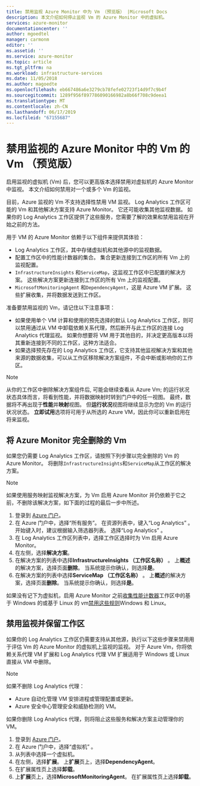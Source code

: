 ```yaml
---
title: 禁用监视 Azure Monitor 中为 Vm （预览版） |Microsoft Docs
description: 本文介绍如何停止监视 Vm 的 Azure Monitor 中的虚拟机。
services: azure-monitor
documentationcenter: ''
author: mgoedtel
manager: carmonm
editor: ''
ms.assetid: ''
ms.service: azure-monitor
ms.topic: article
ms.tgt_pltfrm: na
ms.workload: infrastructure-services
ms.date: 11/05/2018
ms.author: magoedte
ms.openlocfilehash: eb667486a6e3279cb78fefe02723f14d9f7c9b4f
ms.sourcegitcommit: 1289f956f897786090166982a8b66f708c9deea1
ms.translationtype: MT
ms.contentlocale: zh-CN
ms.lasthandoff: 06/17/2019
ms.locfileid: "67155687"
---
```

# <a name="disable-monitoring-of-your-vms-in-azure-monitor-for-vms-preview"></a>禁用监视的 Azure Monitor 中的 Vm 的 Vm （预览版）

启用监视的虚拟机 (Vm) 后，您可以更高版本选择禁用对虚拟机的 Azure Monitor 中监视。 本文介绍如何禁用对一个或多个 Vm 的监视。  

目前，Azure 监视的 Vm 不支持选择性禁用 VM 监视。 Log Analytics 工作区可能的 Vm 和其他解决方案支持 Azure Monitor。 它还可能收集其他监视数据。 如果你的 Log Analytics 工作区提供了这些服务，您需要了解的效果和禁用监视在开始之前的方法。

用于 VM 的 Azure Monitor 依赖于以下组件来提供其体验：

* Log Analytics 工作区，其中存储虚拟机和其他源中的监视数据。
* 配置工作区中的性能计数器的集合。 集合更新连接到工作区的所有 Vm 上的监视配置。
* `InfrastructureInsights` 和`ServiceMap`，这监视工作区中已配置的解决方案。 这些解决方案更新连接到工作区的所有 Vm 上的监视配置。
* `MicrosoftMonitoringAgent` 和`DependencyAgent`，这是 Azure VM 扩展。 这些扩展收集，并将数据发送到工作区。

准备要禁用监视的 Vm，请记住以下注意事项：

* 如果使用单个 VM 计算和使用的预先选择的默认 Log Analytics 工作区，则可以禁用通过从 VM 中卸载依赖关系代理，然后断开与此工作区的连接 Log Analytics 代理监视。 如果你想要将 VM 用于其他目的，并决定更高版本以将其重新连接到不同的工作区，这种方法适合。
* 如果选择预先存在的 Log Analytics 工作区，它支持其他监视解决方案和其他来源的数据收集，可以从工作区移除解决方案组件，不会中断或影响你的工作区。  

>[!NOTE]
> 从你的工作区中删除解决方案组件后, 可能会继续查看从 Azure Vm; 的运行状况状态具体而言，将看到性能，并将数据映射时转到门户中的任一视图。 最终，数据将不再出现于**性能**并**映射**视图。 但**运行状况**视图将继续显示为您的 Vm 的运行状况状态。 **立即试用**选项将可用于从所选的 Azure VM，因此你可以重新启用在将来监视。  

## <a name="remove-azure-monitor-for-vms-completely"></a>将 Azure Monitor 完全删除的 Vm

如果您仍需要 Log Analytics 工作区，请按照下列步骤以完全删除的 Vm 的 Azure Monitor。 将删除`InfrastructureInsights`和`ServiceMap`从工作区的解决方案。  

>[!NOTE]
>如果使用服务映射监视解决方案，为 Vm 启用 Azure Monitor 并仍依赖于它之前，不删除该解决方案，如下面的过程的最后一步中所述。  
>

1. 登录到 [Azure 门户](https://portal.azure.com)。
2. 在 Azure 门户中，选择“所有服务”。  在资源列表中，键入“Log Analytics”  。 开始键入时，建议根据输入筛选器列表。 选择“Log Analytics”  。
3. 在 Log Analytics 工作区列表中，选择工作区选择时为 Vm 启用 Azure Monitor。
4. 在左侧，选择**解决方案**。  
5. 在解决方案的列表中选择**InfrastructureInsights （工作区名称）** 。 上**概述**的解决方案，选择页面**删除**。 当系统提示你确认，则选择**是**。  
6. 在解决方案的列表中选择**ServiceMap （工作区名称）** 。 上**概述**的解决方案，选择页面**删除**。 当系统提示你确认，则选择**是**。  

如果没有记下为虚拟机，启用 Azure Monitor 之前[收集性能计数器](vminsights-enable-overview.md#performance-counters-enabled)工作区中的基于 Windows 的或基于 Linux 的 vm[禁用这些规则](../platform/data-sources-performance-counters.md#configuring-performance-counters)Windows 和 Linux。

## <a name="disable-monitoring-and-keep-the-workspace"></a>禁用监视并保留工作区  

如果你的 Log Analytics 工作区仍需要支持从其他源，执行以下这些步骤来禁用用于评估 Vm 的 Azure Monitor 的虚拟机上监视的监视。 对于 Azure Vm，你将依赖关系代理 VM 扩展和 Log Analytics 代理 VM 扩展适用于 Windows 或 Linux 直接从 VM 中删除。 

>[!NOTE]
>如果不删除 Log Analytics 代理： 
>
> * Azure 自动化管理 VM 安排进程或管理配置或更新。 
> * Azure 安全中心管理安全和威胁检测的 VM。 
>
> 如果你删除 Log Analytics 代理，则将阻止这些服务和解决方案主动管理你的 VM。 

1. 登录到 [Azure 门户](https://portal.azure.com)。 
2. 在 Azure 门户中，选择“虚拟机”  。 
3. 从列表中选择一个虚拟机。 
4. 在左侧，选择**扩展**。 上**扩展**页上，选择**DependencyAgent**。
5. 在扩展属性页上选择**卸载**。
6. 上**扩展**页上，选择**MicrosoftMonitoringAgent**。 在扩展属性页上选择**卸载**。  
